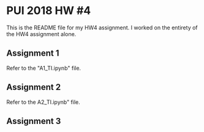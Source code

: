 # PUI 2018 HW #4

This is the README file for my HW4 assignment. I worked on the entirety of the HW4 assignment alone.

## Assignment 1

Refer to the "A1_TI.ipynb" file.

## Assignment 2

Refer to the A2_TI.ipynb" file.

## Assignment 3

